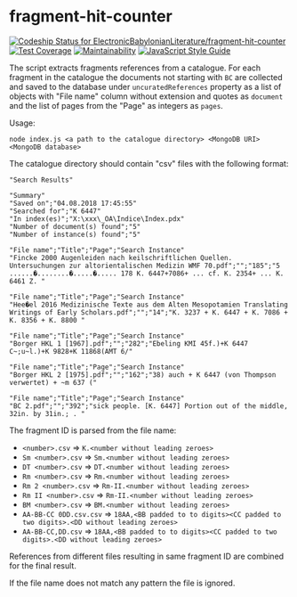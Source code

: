 # fragment-hit-counter

[![Codeship Status for ElectronicBabylonianLiterature/fragment-hit-counter](https://app.codeship.com/projects/fa2f0110-867f-0136-143e-3699d0334ad5/status?branch=master)](https://app.codeship.com/projects/302472)
[![Test Coverage](https://api.codeclimate.com/v1/badges/505e1372f12d2ec7eb0b/test_coverage)](https://codeclimate.com/github/ElectronicBabylonianLiterature/fragment-hit-counter/test_coverage)
[![Maintainability](https://api.codeclimate.com/v1/badges/505e1372f12d2ec7eb0b/maintainability)](https://codeclimate.com/github/ElectronicBabylonianLiterature/fragment-hit-counter/maintainability)
[![JavaScript Style Guide](https://img.shields.io/badge/code_style-standard-brightgreen.svg)](https://standardjs.com)

The script extracts fragments references from a catalogue. For each fragment in the catalogue the documents not starting with `BC` are collected and saved to the database under `uncuratedReferences` property as a list of objects with "File name" column without extension and quotes as `document` and the list of pages from the "Page" as integers as `pages`.


Usage:

```
node index.js <a path to the catalogue directory> <MongoDB URI> <MongoDB database>
```

The catalogue directory should contain "csv" files with the following format:

```
"Search Results"

"Summary"
"Saved on";"04.08.2018 17:45:55"
"Searched for";"K 6447"
"In index(es)";"X:\xxx\_OA\Indice\Index.pdx"
"Number of document(s) found";"5"              
"Number of instance(s) found";"5"              

"File name";"Title";"Page";"Search Instance"
"Fincke 2000 Augenleiden nach keilschriftlichen Quellen. Untersuchungen zur altorientalischen Medizin WMF 70.pdf";"";"185";"5 ......�........�.....�..... 178 K. 6447+7086+ ... cf. K. 2354+ ... K. 6461 Z. "

"File name";"Title";"Page";"Search Instance"
"Hee�el 2016 Medizinische Texte aus dem Alten Mesopotamien Translating Writings of Early Scholars.pdf";"";"14";"K. 3237 + K. 6447 + K. 7086 + K. 8356 + K. 8800 "

"File name";"Title";"Page";"Search Instance"
"Borger HKL 1 [1967].pdf";"";"282";"Ebeling KMI 45f.)+K 6447 C~;u~l.)+K 9828+K 11868(AMT 6/"

"File name";"Title";"Page";"Search Instance"
"Borger HKL 2 [1975].pdf";"";"162";"38) auch + K 6447 (von Thompson verwertet) + ~m 637 ("

"File name";"Title";"Page";"Search Instance"
"BC 2.pdf";"";"392";"sick people. [K. 6447] Portion out of the middle, 32in. by 31in.; . "

```

The fragment ID is parsed from the file name:
- `<number>.csv` => `K.<number without leading zeroes>`
- `Sm <number>.csv` => `Sm.<number without leading zeroes>`
- `DT <number>.csv` => `DT.<number without leading zeroes>`
- `Rm <number>.csv` => `Rm.<number without leading zeroes>`
- `Rm 2 <number>.csv` => `Rm-II.<number without leading zeroes>`
- `Rm II <number>.csv` => `Rm-II.<number without leading zeroes>`
- `BM <number>.csv` => `BM.<number without leading zeroes>`
- `AA-BB-CC 0DD.csv.csv` => `18AA,<BB padded to to digits><CC padded to two digits>.<DD without leading zeroes>`
- `AA-BB-CC,DD.csv` => `18AA,<BB padded to to digits><CC padded to two digits>.<DD without leading zeroes>`

References from different files resulting in same fragment ID are combined for the final result.

If the file name does not match any pattern the file is ignored.
